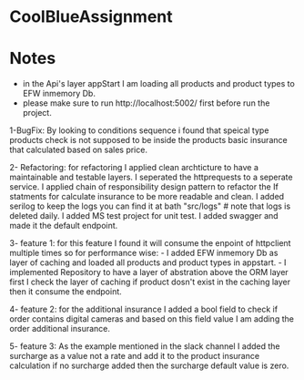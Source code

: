 # CoolBlueAssignment
# Notes
- in the Api's layer appStart I am loading all products and product types to EFW inmemory Db.
- please make sure to run http://localhost:5002/ first before run the project.

1-BugFix:
    By looking to conditions sequence i found that speical type products check is not supposed to be inside the products basic insurance that calculated based on sales price.
 
2- Refactoring:
   for refactoring I applied clean archticture to have a maintainable and testable layers.
   I seperated the httprequests to a seperate service.
   I applied chain of responsibility design pattern to refactor the If statments for calculate insurance to be more readable and clean.
   I added serilog to keep the logs you can find it at bath "src/logs" # note that logs is deleted daily.
   I added MS test project for unit test.
   I added swagger and made it the default endpoint.
   
3- feature 1: 
   for this feature I found it will consume the enpoint of httpclient multiple times so for performance wise:
    - I added EFW inmemory Db as layer of caching and loaded all products and product types in appstart.
    - I implemented Repository to have a layer of abstration above the ORM layer 
	first I check the layer of caching if product dosn't exist in the caching layer then it consume the endpoint.
    
4- feature 2:
   for the additional insurance I added a bool field to check if order contains digital cameras and based on this field value 
   I am adding the order additional insurance.
   
5- feature 3:
   As the example mentioned in the slack channel I added the surcharge as a value not a rate and add it to the product insurance calculation
   if no surcharge added then the surcharge default value is zero.

   